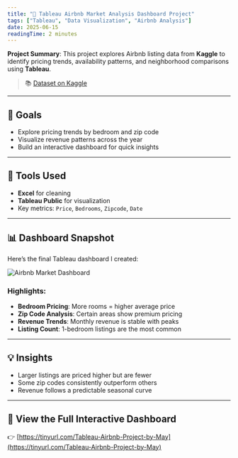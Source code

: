 ```yaml
---
title: "🏡 Tableau Airbnb Market Analysis Dashboard Project"
tags: ["Tableau", "Data Visualization", "Airbnb Analysis"]
date: 2025-06-15
readingTime: 2 minutes
---
```


**Project Summary**: This project explores Airbnb listing data from **Kaggle** to identify pricing trends, availability patterns, and neighborhood comparisons using **Tableau**.

> 📚 [Dataset on Kaggle](https://www.kaggle.com/datasets)

---

## 🎯 Goals

- Explore pricing trends by bedroom and zip code  
- Visualize revenue patterns across the year  
- Build an interactive dashboard for quick insights  

---

## 🔧 Tools Used

- **Excel** for cleaning  
- **Tableau Public** for visualization  
- Key metrics: `Price`, `Bedrooms`, `Zipcode`, `Date`

---

## 📊 Dashboard Snapshot

Here’s the final Tableau dashboard I created:

![Airbnb Market Dashboard](/images/airbnb_dashboard.png)


### Highlights:
- **Bedroom Pricing**: More rooms = higher average price  
- **Zip Code Analysis**: Certain areas show premium pricing  
- **Revenue Trends**: Monthly revenue is stable with peaks  
- **Listing Count**: 1-bedroom listings are the most common  

---

## 💡 Insights

- Larger listings are priced higher but are fewer  
- Some zip codes consistently outperform others  
- Revenue follows a predictable seasonal curve  

---

## 🔗 View the Full Interactive Dashboard  
👉 [https://tinyurl.com/Tableau-Airbnb-Project-by-May](https://tinyurl.com/Tableau-Airbnb-Project-by-May)
